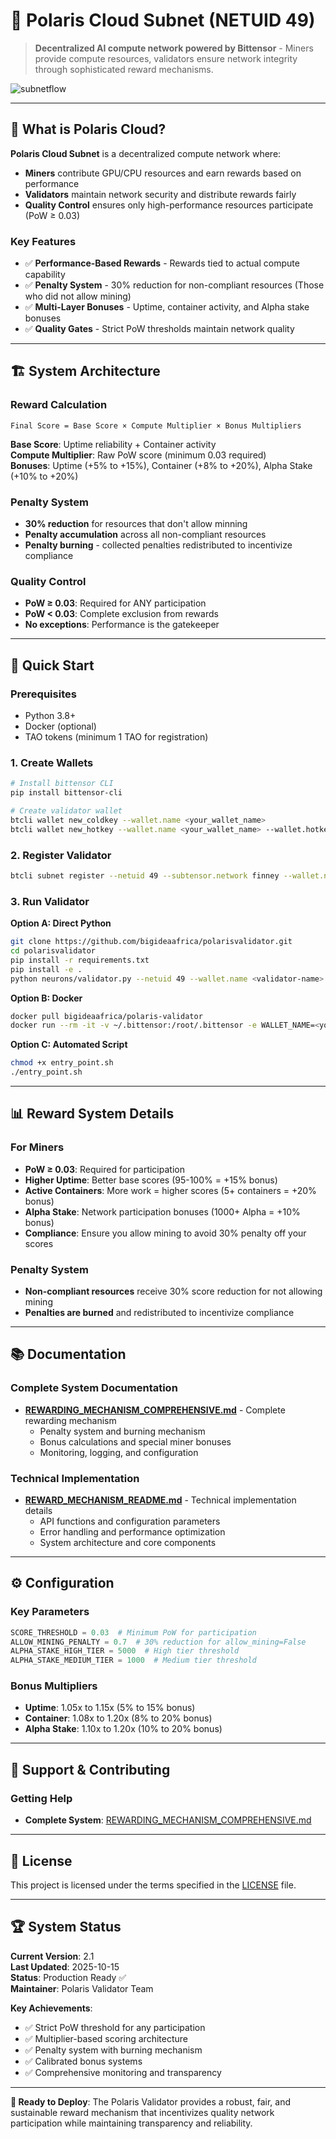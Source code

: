 # 🚀 **Polaris Cloud Subnet (NETUID 49)**

> **Decentralized AI compute network powered by Bittensor** - Miners provide compute resources, validators ensure network integrity through sophisticated reward mechanisms.

![subnetflow](https://github.com/user-attachments/assets/0f009ad7-2e41-4e0b-ab3c-64d0c146fdc7)

---

## 🎯 **What is Polaris Cloud?**

**Polaris Cloud Subnet** is a decentralized compute network where:
- **Miners** contribute GPU/CPU resources and earn rewards based on performance
- **Validators** maintain network security and distribute rewards fairly
- **Quality Control** ensures only high-performance resources participate (PoW ≥ 0.03)

### **Key Features**
- ✅ **Performance-Based Rewards** - Rewards tied to actual compute capability
- ✅ **Penalty System** - 30% reduction for non-compliant resources (Those who did not allow mining)
- ✅ **Multi-Layer Bonuses** - Uptime, container activity, and Alpha stake bonuses
- ✅ **Quality Gates** - Strict PoW thresholds maintain network quality

---

## 🏗️ **System Architecture**

### **Reward Calculation**
```
Final Score = Base Score × Compute Multiplier × Bonus Multipliers
```

**Base Score**: Uptime reliability + Container activity  
**Compute Multiplier**: Raw PoW score (minimum 0.03 required)  
**Bonuses**: Uptime (+5% to +15%), Container (+8% to +20%), Alpha Stake (+10% to +20%)

### **Penalty System**
- **30% reduction** for resources that don't allow minning
- **Penalty accumulation** across all non-compliant resources
- **Penalty burning** - collected penalties redistributed to incentivize compliance

### **Quality Control**
- **PoW ≥ 0.03**: Required for ANY participation
- **PoW < 0.03**: Complete exclusion from rewards
- **No exceptions**: Performance is the gatekeeper

---

## 🚀 **Quick Start**

### **Prerequisites**
- Python 3.8+
- Docker (optional)
- TAO tokens (minimum 1 TAO for registration)

### **1. Create Wallets**
```bash
# Install bittensor CLI
pip install bittensor-cli

# Create validator wallet
btcli wallet new_coldkey --wallet.name <your_wallet_name>
btcli wallet new_hotkey --wallet.name <your_wallet_name> --wallet.hotkey default
```

### **2. Register Validator**
```bash
btcli subnet register --netuid 49 --subtensor.network finney --wallet.name <your_wallet_name> --wallet.hotkey default
```

### **3. Run Validator**

**Option A: Direct Python**
```bash
git clone https://github.com/bigideaafrica/polarisvalidator.git
cd polarisvalidator
pip install -r requirements.txt
pip install -e .
python neurons/validator.py --netuid 49 --wallet.name <validator-name> --wallet.hotkey <hot-key>
```

**Option B: Docker**
```bash
docker pull bigideaafrica/polaris-validator
docker run --rm -it -v ~/.bittensor:/root/.bittensor -e WALLET_NAME=<your_wallet_name> -e WALLET_HOTKEY=default bigideaafrica/polaris-validator
```

**Option C: Automated Script**
```bash
chmod +x entry_point.sh
./entry_point.sh
```

---

## 📊 **Reward System Details**

### **For Miners**
- **PoW ≥ 0.03**: Required for participation
- **Higher Uptime**: Better base scores (95-100% = +15% bonus)
- **Active Containers**: More work = higher scores (5+ containers = +20% bonus)
- **Alpha Stake**: Network participation bonuses (1000+ Alpha = +10% bonus)
- **Compliance**: Ensure you allow mining to avoid 30% penalty off your scores


### **Penalty System**
- **Non-compliant resources** receive 30% score reduction for not allowing mining
- **Penalties are burned** and redistributed to incentivize compliance

---

## 📚 **Documentation**

### **Complete System Documentation**
- **[REWARDING_MECHANISM_COMPREHENSIVE.md](./REWARDING_MECHANISM_COMPREHENSIVE.md)** - Complete rewarding mechanism
  - Penalty system and burning mechanism
  - Bonus calculations and special miner bonuses
  - Monitoring, logging, and configuration

### **Technical Implementation**
- **[REWARD_MECHANISM_README.md](./REWARD_MECHANISM_README.md)** - Technical implementation details
  - API functions and configuration parameters
  - Error handling and performance optimization
  - System architecture and core components

---

## ⚙️ **Configuration**

### **Key Parameters**
```python
SCORE_THRESHOLD = 0.03  # Minimum PoW for participation
ALLOW_MINING_PENALTY = 0.7  # 30% reduction for allow_mining=False
ALPHA_STAKE_HIGH_TIER = 5000  # High tier threshold
ALPHA_STAKE_MEDIUM_TIER = 1000  # Medium tier threshold
```

### **Bonus Multipliers**
- **Uptime**: 1.05x to 1.15x (5% to 15% bonus)
- **Container**: 1.08x to 1.20x (8% to 20% bonus)
- **Alpha Stake**: 1.10x to 1.20x (10% to 20% bonus)

---


## 🤝 **Support & Contributing**

### **Getting Help**
- **Complete System**: [REWARDING_MECHANISM_COMPREHENSIVE.md](./REWARDING_MECHANISM_COMPREHENSIVE.md)


---

## 📄 **License**

This project is licensed under the terms specified in the [LICENSE](./LICENSE) file.

---

## 🏆 **System Status**

**Current Version**: 2.1  
**Last Updated**: 2025-10-15  
**Status**: Production Ready ✅  
**Maintainer**: Polaris Validator Team

**Key Achievements**:
- ✅ Strict PoW threshold for any participation
- ✅ Multiplier-based scoring architecture
- ✅ Penalty system with burning mechanism
- ✅ Calibrated bonus systems
- ✅ Comprehensive monitoring and transparency

---

**🎯 Ready to Deploy**: The Polaris Validator provides a robust, fair, and sustainable reward mechanism that incentivizes quality network participation while maintaining transparency and reliability.
